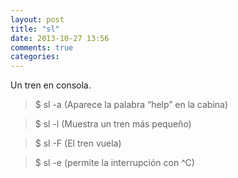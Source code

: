 ```yaml
---
layout: post
title: "sl"
date: 2013-10-27 13:56
comments: true
categories: 
---
```

Un tren en consola.

>$ sl -a (Aparece la palabra “help” en la cabina)

>$ sl -l  (Muestra un tren más pequeño)

>$ sl -F  (El tren vuela)

>$ sl -e  (permite la interrupción con ^C)

